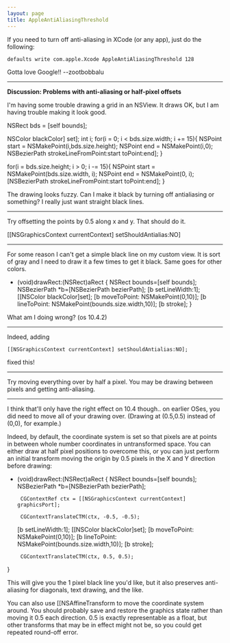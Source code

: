 ```yaml
---
layout: page
title: AppleAntiAliasingThreshold
---
```


If you need to turn off anti-aliasing in XCode (or any app), just do the following:

    defaults write com.apple.Xcode AppleAntiAliasingThreshold 128

Gotta love Google!! --zootbobbalu

----

**Discussion: Problems with anti-aliasing or half-pixel offsets**

I'm having some trouble drawing a grid in an NSView. It draws OK, but I am having trouble making it look good.

    
 NSRect bds = [self bounds];
     
 NSColor blackColor] set];
 int i;
 for(i = 0; i < bds.size.width; i += 15){
     NSPoint start = NSMakePoint(i,bds.size.height);
     NSPoint end = NSMakePoint(i,0);
     NSBezierPath strokeLineFromPoint:start toPoint:end];
 }
     
 for(i = bds.size.height; i > 0; i -= 15){
     NSPoint start = NSMakePoint(bds.size.width, i);
     NSPoint end = NSMakePoint(0, i);
     [NSBezierPath strokeLineFromPoint:start toPoint:end];
 }


The drawing looks fuzzy. Can I make it black by turning off antialiasing or something? I really just want straight black lines. 

----

Try offsetting the points by 0.5 along x and y. That should do it.

    
 [[NSGraphicsContext currentContext] setShouldAntialias:NO]


----

For some reason I can't get a simple black line on my custom view.
It is sort of gray and I need to draw it a few times to get it black.
Same goes for other colors.

     
 - (void)drawRect:(NSRect)aRect
 {
 	NSRect bounds=[self bounds];
 	NSBezierPath *b=[NSBezierPath bezierPath];
 	[b setLineWidth:1];
 	[[NSColor blackColor]set];
 	[b moveToPoint: NSMakePoint(0,10)];
 	[b lineToPoint: NSMakePoint(bounds.size.width,10)];
 	[b stroke];
 }


What am I doing wrong? (os 10.4.2)

----

Indeed, adding 

    [[NSGraphicsContext currentContext] setShouldAntialias:NO];

fixed this!

----

Try moving everything over by half a pixel.  You may be drawing between pixels and getting anti-aliasing.

----

I think that'll only have the right effect on 10.4 though.. on earlier OSes, you did need to move all of your drawing over.  (Drawing at (0.5,0.5) instead of (0,0), for example.)

Indeed, by default, the coordinate system is set so that pixels are at points in between whole number coordinates in untransformed space. You can either draw at half pixel positions to overcome this, or you can just perform an initial transform moving the origin by 0.5 pixels in the X and Y direction before drawing:

     
 - (void)drawRect:(NSRect)aRect
 {
 	NSRect bounds=[self bounds];
 	NSBezierPath *b=[NSBezierPath bezierPath];
 
        CGContextRef ctx = [[NSGraphicsContext currentContext] graphicsPort];
 
        CGContextTranslateCTM(ctx, -0.5, -0.5);
 
 	[b setLineWidth:1];
 	[[NSColor blackColor]set];
 	[b moveToPoint: NSMakePoint(0,10)];
 	[b lineToPoint: NSMakePoint(bounds.size.width,10)];
 	[b stroke];
 
        CGContextTranslateCTM(ctx, 0.5, 0.5);
 }


This will give you the 1 pixel black line you'd like, but it also preserves anti-aliasing for diagonals, text drawing, and the like.

You can also use [[NSAffineTransform to move the coordinate system around.  You should probably save and restore the graphics state rather than moving it 0.5 each direction.  0.5 is exactly representable as a float, but other transforms that may be in effect might not be, so you could get repeated round-off error.

